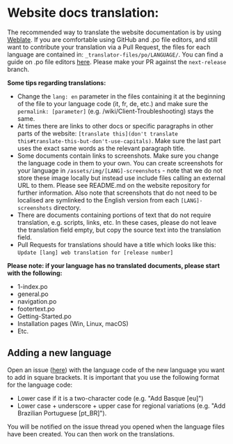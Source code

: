 # Website docs translation:

The recommended way to translate the website documentation is by using [Weblate](https://hosted.weblate.org/projects/jamulus/). If you are comfortable using GitHub and .po file editors, and still want to contribute your translation via a Pull Request, the files for each language are contained in: `_translator-files/po/LANGUAGE/`. You can find a guide on .po file editors [here](https://jamulus.io/kb/2022/08/04/Translating-po-files.html). Please make your PR against the `next-release` branch.

**Some tips regarding translations:**

- Change the `lang: en` parameter in the files containing it at the beginning of the file to your language code (it, fr, de, etc.) and make sure the `permalink: [parameter]` (e.g. /wiki/Client-Troubleshooting) stays the same.
- At times there are links to other docs or specific paragraphs in other parts of the website: `[translate this](don't translate this#translate-this-but-don't-use-capitals)`. Make sure the last part uses the exact same words as the relevant paragraph title.
- Some documents contain links to screenshots. Make sure you change the language code in them to your own. You can create screenshots for your language in `/assets/img/[LANG]-screenshots` - note that we do not store these image locally but instead use include files calling an external URL to them. Please see README.md on the website repository for further information. Also note that screenshots that do not need to be localised are symlinked to the English version from each `[LANG]-screenshots` directory.
- There are documents containing portions of text that do not require translation, e.g. scripts, links, etc. In these cases, please do not leave the translation field empty, but copy the source text into the translation field.
- Pull Requests for translations should have a title which looks like this: `Update [lang] web translation for [release number]`

**Please note: if your language has no translated documents, please start with the following:**

- 1-index.po
- general.po
- navigation.po 
- footertext.po
- Getting-Started.po
- Installation pages (Win, Linux, macOS)
- Etc.

## Adding a new language

Open an issue ([here](https://github.com/jamulussoftware/jamuluswebsite/issues)) with the language code of the new language you want to add in square brackets. It is important that you use the following format for the language code:

- Lower case if it is a two-character code (e.g. "Add Basque [eu]")
- Lower case + underscore + upper case for regional variations (e.g. "Add Brazilian Portuguese [pt_BR]").

You will be notified on the issue thread you opened when the language files have been created. You can then work on the translations.
